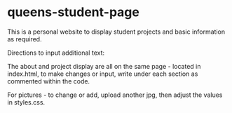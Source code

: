 # queens-student-page
This is a personal website to display student projects and basic information as required. 

Directions to input additional text:

The about and project display are all on the same page - located in index.html, to make changes or input, write under each section as commented within the code.

For pictures - to change or add, upload another jpg, then adjust the values in styles.css.
